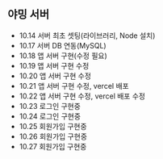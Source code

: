 ## 야밍 서버
- 10.14  서버 최초 셋팅(라이브러리, Node 설치)
- 10.17  서버 DB 연동(MySQL)
- 10.18  앱 서버 구현(수정 필요)
- 10.19  앱 서버 구현 수정
- 10.20  앱 서버 구현 수정
- 10.21  앱 서버 구현 수정, vercel 배포
- 10.22  앱 서버 구현 수정, vercel 배포 수정
- 10.23  로그인 구현중
- 10.24  로그인 구현중
- 10.25  회원가입 구현중
- 10.26  회원가입 구현중
- 10.27  회원가입 구현중
